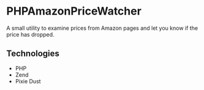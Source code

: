 # PHPAmazonPriceWatcher
A small utility to examine prices from Amazon pages and let you know if the price has dropped.

## Technologies
* PHP
* Zend
* Pixie Dust
